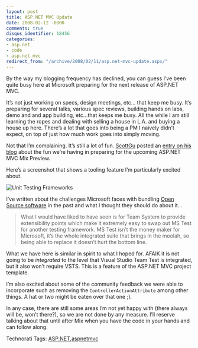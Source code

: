 ```yaml
---
layout: post
title: ASP.NET MVC Update
date: 2008-02-12 -0800
comments: true
disqus_identifier: 18456
categories:
- asp.net
- code
- asp.net mvc
redirect_from: "/archive/2008/02/11/asp.net-mvc-update.aspx/"
---
```


By the way my blogging frequency has declined, you can guess I’ve been
quite busy here at Microsoft preparing for the next release of ASP.NET
MVC.

It’s not just working on specs, design meetings, etc... that keep me
busy. It’s preparing for several talks, various spec reviews, building
hands on labs, demo and and app building, etc...that keeps me busy. All
the while I am still learning the ropes and dealing with selling a house
in L.A. and buying a house up here. There’s a lot that goes into being a
PM I naively didn’t expect, on top of just how much work goes into
simply moving.

Not that I’m complaining. It’s still a lot of fun.
[ScottGu](http://weblogs.asp.net/scottgu/ "Scott Guthrie") posted an
[entry on his
blog](http://weblogs.asp.net/scottgu/archive/2008/02/12/asp-net-mvc-framework-road-map-update.aspx "ASP.NET MVC Roadmap")
about the fun we’re having in preparing for the upcoming ASP.NET MVC Mix
Preview.

Here’s a screenshot that shows a tooling feature I’m particularly
excited about.

![Unit Testing
Frameworks](https://haacked.com/images/haacked_com/WindowsLiveWriter/ASP.NETMVCUpdate_C69C/UnitTestingFrameworks_3.png)

I’ve written about the challenges Microsoft faces with bundling [Open
Source
software](https://haacked.com/archive/2007/09/04/should-microsoft-really-bundle-open-source-software.aspx "Should Microsoft Bundle Open Source Software")
in the past and what I thought they should do about it...

> What I would have liked to have seen is for Team System to provide
> extensibility points which make it extremely easy to swap out MS Test
> for another testing framework. MS Test isn’t the money maker for
> Microsoft, it’s the whole integrated suite that brings in the moolah,
> so being able to replace it doesn’t hurt the bottom line.

What we have here is similar in spirit to what I hoped for. AFAIK it is
not going to be *integrated* to the level that Visual Studio Team Test
is integrated, but it also won’t require VSTS. This is a feature of the
ASP.NET MVC project template.

I’m also excited about some of the community feedback we were able to
incorporate such as removing the `ControllerActionAttribute` among other
things. A hat or two might be eaten over that one ;).

In any case, there are still some areas I’m not yet happy with (there
always will be, won’t there?), so we are not done by any measure. I’ll
reserve talking about that until after Mix when you have the code in
your hands and can follow along.

Technorati Tags:
[ASP.NET](http://technorati.com/tags/ASP.NET),[aspnetmvc](http://technorati.com/tags/aspnetmvc)


